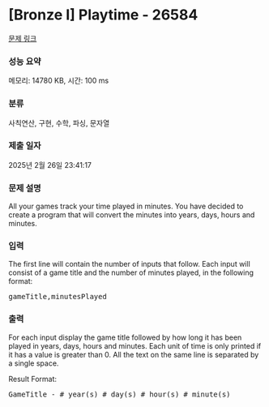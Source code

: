 # [Bronze I] Playtime - 26584 

[문제 링크](https://www.acmicpc.net/problem/26584) 

### 성능 요약

메모리: 14780 KB, 시간: 100 ms

### 분류

사칙연산, 구현, 수학, 파싱, 문자열

### 제출 일자

2025년 2월 26일 23:41:17

### 문제 설명

<p>All your games track your time played in minutes. You have decided to create a program that will convert the minutes into years, days, hours and minutes.</p>

<p> </p>

### 입력 

 <p>The first line will contain the number of inputs that follow. Each input will consist of a game title and the number of minutes played, in the following format:</p>

<pre>gameTitle,minutesPlayed</pre>

### 출력 

 <p>For each input display the game title followed by how long it has been played in years, days, hours and minutes. Each unit of time is only printed if it has a value is greater than 0. All the text on the same line is separated by a single space.</p>

<p>Result Format:</p>

<pre>GameTitle - # year(s) # day(s) # hour(s) # minute(s)</pre>

